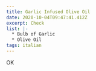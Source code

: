 ```yaml
---
title: Garlic Infused Olive Oil
date: 2020-10-04T09:47:41.412Z
excerpt: Check
list: |-
  * Bulb of Garlic 
  * Olive Oil
tags: italian
---
```

OK